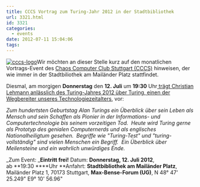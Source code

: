 ```yaml
---
title: CCCS Vortrag zum Turing-Jahr 2012 in der Stadtbibliothek
url: 3321.html
id: 3321
categories:
  - events
date: 2012-07-11 15:04:06
tags:
---
```


[![](https://blog.shackspace.de/wp-content/uploads/2011/11/cccs-logo.png "cccs-logo")](https://blog.shackspace.de/wp-content/uploads/2011/11/cccs-logo.png)Wir möchten an dieser Stelle kurz auf den monatlichen Vortrags-Event des [Chaos Computer Club Stuttgart (CCCS)](http://www.cccs.de/) hinweisen, der wie immer in der Stadtbiliothek am Mailänder Platz stattfindet.

Diesmal, am morgigen **Donnerstag** den **12\. Juli** um **19:30** Uhr[ trägt Christian Lehmann anlässlich des Turing-Jahres 2012 über Turing, einen der Wegbereiter unseres Technologiezeitalters](http://www.cccs.de/wiki/pub/Main/VorTraege/pressetext-201207b.txt), vor:

_Zum hundertsten Geburtstag Alan Turings ein Überblick über sein Leben als Mensch und sein Schaffen als Pionier in der Informations- und Computertechnologie bis seinem vorzeitigen Tod.  Heute wird Turing gerne als Prototyp des genialen Computernerds und als englisches Nationalheiligtum gesehen.  Begriffe wie "Turing-Test" und "turing-vollständig" sind vielen Menschen ein Begriff.  Ein Überblick über Meilensteine und ein wahrlich unwürdiges Ende._

_Zum Event:
_**Eintritt frei!**
Datum: **Donnerstag, 12\. Juli 2012**, ab **19:30 ****Uhr
**Anfahrt: **Stadtbibliothek am Mailänder Platz**, Mailänder Platz 1, 70173 Stuttgart, **Max-Bense-Forum (UG)**, N 48° 47' 25.249" E9° 10' 56.96"

&nbsp;